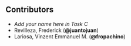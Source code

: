 ## Contributors

- _Add your name here in Task C_
- Revilleza, Frederick (**@juantojuan**)
- Lariosa, Vinzent Emmanuel M. (**@fropachino**)
